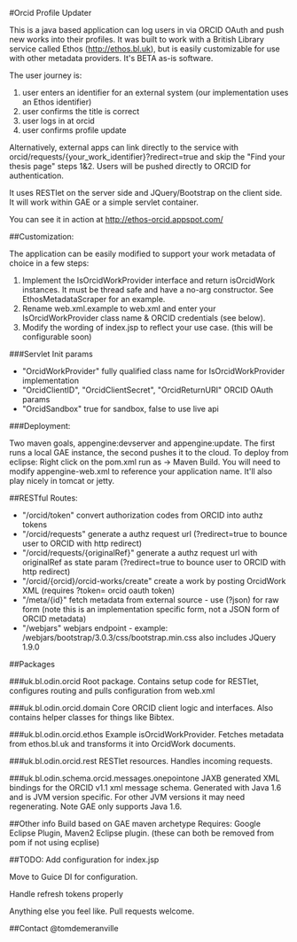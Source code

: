 #Orcid Profile Updater

This is a java based application can log users in via ORCID OAuth and push new works into their profiles.  It was built to work with a British Library service called Ethos (http://ethos.bl.uk), but is easily customizable for use with other metadata providers.  It's BETA as-is software.

The user journey is:

1. user enters an identifier for an external system (our implementation uses an Ethos identifier)
2. user confirms the title is correct
3. user logs in at orcid
4. user confirms profile update

Alternatively, external apps can link directly to the service with orcid/requests/{your_work_identifier}?redirect=true and skip the "Find your thesis page" steps 1&2.  Users will be pushed directly to ORCID for authentication.

It uses RESTlet on the server side and JQuery/Bootstrap on the client side.  It will work within GAE or a simple servlet container.

You can see it in action at http://ethos-orcid.appspot.com/

##Customization:

The application can be easily modified to support your work metadata of choice in a few steps:

1. Implement the IsOrcidWorkProvider interface and return isOrcidWork instances.  It must be thread safe and have a no-arg constructor.  See EthosMetadataScraper for an example.
2. Rename web.xml.example to web.xml and enter your IsOrcidWorkProvider class name & ORCID credentials (see below).
3. Modify the wording of index.jsp to reflect your use case. (this will be configurable soon)

###Servlet Init params

* "OrcidWorkProvider" fully qualified class name for IsOrcidWorkProvider implementation
* "OrcidClientID", "OrcidClientSecret", "OrcidReturnURI" ORCID OAuth params
* "OrcidSandbox" true for sandbox, false to use live api

###Deployment:

Two maven goals, appengine:devserver and appengine:update.  The first runs a local GAE instance, the second pushes it to the cloud.  To deploy from eclipse: Right click on the pom.xml run as -> Maven Build.  You will need to modify appengine-web.xml to reference your application name.  It'll also play nicely in tomcat or jetty.

##RESTful Routes:
	
* "/orcid/token" convert authorization codes from ORCID into authz tokens
* "/orcid/requests" generate a authz request url (?redirect=true to bounce user to ORCID with http redirect)
* "/orcid/requests/{originalRef}" generate a authz request url with originalRef as state param (?redirect=true to bounce user to ORCID with http redirect)
* "/orcid/{orcid}/orcid-works/create" create a work by posting OrcidWork XML (requires ?token= orcid oauth token) 
* "/meta/{id}" fetch metadata from external source - use (?json) for raw form (note this is an implementation specific form, not a JSON form of ORCID metadata)
* "/webjars" webjars endpoint - example: /webjars/bootstrap/3.0.3/css/bootstrap.min.css also includes JQuery 1.9.0

##Packages

###uk.bl.odin.orcid
Root package.  Contains setup code for RESTlet, configures routing and pulls configuration from web.xml

###uk.bl.odin.orcid.domain
Core ORCID client logic and interfaces.  Also contains helper classes for things like Bibtex.

###uk.bl.odin.orcid.ethos
Example isOrcidWorkProvider.  Fetches metadata from ethos.bl.uk and transforms it into OrcidWork documents.

###uk.bl.odin.orcid.rest
RESTlet resources.  Handles incoming requests.

###uk.bl.odin.schema.orcid.messages.onepointone
JAXB generated XML bindings for the ORCID v1.1 xml message schema.  Generated with Java 1.6 and is JVM version specific.  For other JVM versions it may need regenerating.  Note GAE only supports Java 1.6.

##Other info
Build based on GAE maven archetype
Requires: Google Eclipse Plugin, Maven2 Eclipse plugin. (these can both be removed from pom if not using ecplise)

##TODO:
Add configuration for index.jsp

Move to Guice DI for configuration.

Handle refresh tokens properly

Anything else you feel like.  Pull requests welcome.

##Contact
@tomdemeranville

